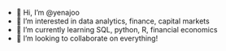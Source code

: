 - 👋 Hi, I’m @yenajoo
- 👀 I’m interested in data analytics, finance, capital markets
- 🌱 I’m currently learning SQL, python, R, financial economics
- 💞️ I’m looking to collaborate on everything!


<!---
yenajoo/yenajoo is a ✨ special ✨ repository because its `README.md` (this file) appears on your GitHub profile.
You can click the Preview link to take a look at your changes.
--->
